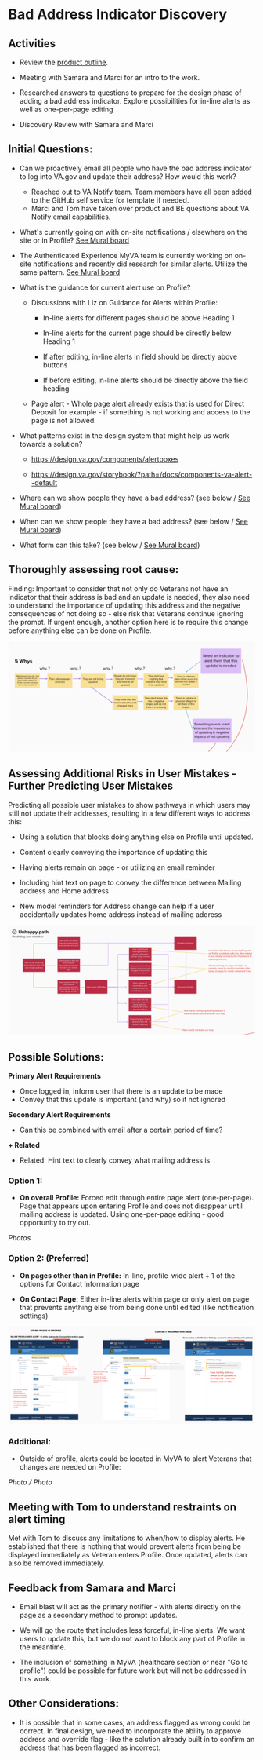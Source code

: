 # Bad Address Indicator Discovery

## Activities

-   Review the [product outline](https://github.com/department-of-veterans-affairs/va.gov-team/tree/master/products/identity-personalization/profile/contact-information/bad-address-indicator).

-   Meeting with Samara and Marci for an intro to the work.

-   Researched answers to questions to prepare for the design phase of adding a bad address indicator. Explore possibilities for in-line alerts as well as one-per-page editing

-   Discovery Review with Samara and Marci

## Initial Questions:

-   Can we proactively email all people who have the bad address indicator to log into VA.gov and update their address? How would this work?

	-   Reached out to VA Notify team. Team members have all been added to the GitHub self service for template if needed.
	-   Marci and Tom have taken over product and BE questions about VA Notify email capabilities.

-   What's currently going on with on-site notifications / elsewhere on the site or in Profile? [See Mural board](https://app.mural.co/t/vsa8243/m/vsa8243/1644526520883/08368c9a6d81a9b02b0caa3f736586539b3d1f20?sender=u28f508d646c449cc1afe4873)

-   The Authenticated Experience MyVA team is currently working on on-site notifications and recently did research for similar alerts. Utilize the same pattern. [See Mural board](https://app.mural.co/t/vsa8243/m/vsa8243/1644526520883/08368c9a6d81a9b02b0caa3f736586539b3d1f20?sender=u28f508d646c449cc1afe4873) 

-   What is the guidance for current alert use on Profile?

	- Discussions with Liz on Guidance for Alerts within Profile:

		-   In-line alerts for different pages should be above Heading 1

		-   In-line alerts for the current page should be directly below Heading 1

		-   If after editing, in-line alerts in field should be directly above buttons

		-   If before editing, in-line alerts should be directly above the field heading

	- Page alert - Whole page alert already exists that is used for Direct Deposit for example - if something is not working and access to the page is not allowed.

-   What patterns exist in the design system that might help us work towards a solution?

	-   <https://design.va.gov/components/alertboxes>

	-   <https://design.va.gov/storybook/?path=/docs/components-va-alert--default>

-   Where can we show people they have a bad address? (see below / [See Mural board](https://app.mural.co/t/vsa8243/m/vsa8243/1644526520883/08368c9a6d81a9b02b0caa3f736586539b3d1f20?sender=u28f508d646c449cc1afe4873))

-   When can we show people they have a bad address? (see below / [See Mural board](https://app.mural.co/t/vsa8243/m/vsa8243/1644526520883/08368c9a6d81a9b02b0caa3f736586539b3d1f20?sender=u28f508d646c449cc1afe4873))

-   What form can this take? (see below / [See Mural board](https://app.mural.co/t/vsa8243/m/vsa8243/1644526520883/08368c9a6d81a9b02b0caa3f736586539b3d1f20?sender=u28f508d646c449cc1afe4873))


## Thoroughly assessing root cause:

Finding: Important to consider that not only do Veterans not have an indicator that their address is bad and an update is needed, they also need to understand the importance of updating this address and the negative consequences of not doing so - else risk that Veterans continue ignoring the prompt. If urgent enough, another option here is to require this change before anything else can be done on Profile.

![](https://github.com/department-of-veterans-affairs/va.gov-team/blob/master/products/identity-personalization/profile/contact-information/bad-address-indicator/discovery/images/5-whys.png)

## Assessing Additional Risks in User Mistakes - Further Predicting User Mistakes

Predicting all possible user mistakes to show pathways in which users may still not update their addresses, resulting in a few different ways to address this:

-   Using a solution that blocks doing anything else on Profile until updated.

-   Content clearly conveying the importance of updating this

-   Having alerts remain on page - or utilizing an email reminder

-   Including hint text on page to convey the difference between Mailing address and Home address

-   New model reminders for Address change can help if a user accidentally updates home address instead of mailing address

![](https://github.com/department-of-veterans-affairs/va.gov-team/blob/master/products/identity-personalization/profile/contact-information/bad-address-indicator/discovery/images/unhappy-path.png)

## Possible Solutions:

**Primary Alert Requirements**
-   Once logged in, Inform user that there is an update to be made
-   Convey that this update is important (and why) so it not ignored

**Secondary Alert Requirements**
-   Can this be combined with email after a certain period of time?

**+ Related**
-   Related: Hint text to clearly convey what mailing address is



### Option 1:

-   **On overall Profile:** Forced edit through entire page alert (one-per-page). Page that appears upon entering Profile and does not disappear until mailing address is updated. Using one-per-page editing - good opportunity to try out.

*Photos*

### Option 2: (Preferred)

-   **On pages other than in Profile:** In-line, profile-wide alert + 1 of the options for Contact Information page

-   **On Contact Page:** Either in-line alerts within page or only alert on page that prevents anything else from being done until edited (like notification settings)

![](https://github.com/department-of-veterans-affairs/va.gov-team/blob/master/products/identity-personalization/profile/contact-information/bad-address-indicator/discovery/images/initial-design-direction.png)

### Additional:
-   Outside of profile, alerts could be located in MyVA to alert Veterans that changes are needed on Profile:

*Photo / Photo*

## Meeting with Tom to understand restraints on alert timing
Met with Tom to discuss any limitations to when/how to display alerts. He established that there is nothing that would prevent alerts from being be displayed immediately as Veteran enters Profile. Once updated, alerts can also be removed immediately.

## Feedback from Samara and Marci

-   Email blast will act as the primary notifier - with alerts directly on the page as a secondary method to prompt updates. 

-   We will go the route that includes less forceful, in-line alerts. We want users to update this, but we do not want to block any part of Profile in the meantime.

-   The inclusion of something in MyVA (healthcare section or near "Go to profile") could be possible for future work but will not be addressed in this work.

## Other Considerations:

-   It is possible that in some cases, an address flagged as wrong could be correct. In final design, we need to incorporate the ability to approve address and override flag - like the solution already built in to confirm an address that has been flagged as incorrect.
